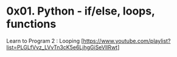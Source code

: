 # 0x01. Python - if/else, loops, functions

Learn to Program 2 : Looping
[https://www.youtube.com/playlist?list=PLGLfVvz_LVvTn3cK5e6LjhgGiSeVlIRwt]
